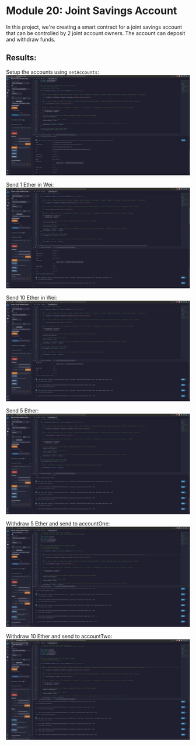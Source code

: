 # Module 20: Joint Savings Account

In this project, we're creating a smart contract for a joint savings account that can be controlled by 2 joint account owners. The account can deposit and withdraw funds.

## Results:
Setup the accounts using `setAccounts`:
![Step1_setAccounts](Execution_Results/Step1_setAccounts.png)

Send 1 Ether in Wei:
![Step2_send_1eth_in_wei.png](Execution_Results/Step2_send_1eth_in_wei.png)

Send 10 Ether in Wei:
![Step2_send_10eth_in_wei](Execution_Results/Step2_send_10eth_in_wei.png)

Send 5 Ether:
![Step2_send_5eth.png](Execution_Results/Step2_send_5eth.png)

Withdraw 5 Ether and send to accountOne:
![Step3_wd_5eth_acct1](Execution_Results/Step3_wd_5eth_acct1.png)

Withdraw 10 Ether and send to accountTwo:
![Step3_wd_10eth_acct2.png](Execution_Results/Step3_wd_10eth_acct2.png)